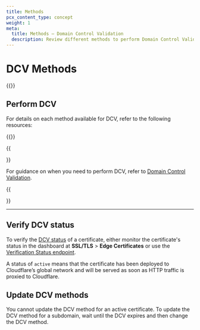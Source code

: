 ```yaml
---
title: Methods
pcx_content_type: concept
weight: 1
meta:
  title: Methods — Domain Control Validation
  description: Review different methods to perform Domain Control Validation when using Cloudflare SSL/TLS.
---
```


# DCV Methods

{{<render file="_dcv-definition.md">}}

## Perform DCV

For details on each method available for DCV, refer to the following resources:

{{<directory-listing>}}

{{<Aside type="note">}}

For guidance on when you need to perform DCV, refer to [Domain Control Validation](/ssl/edge-certificates/changing-dcv-method/).

{{</Aside>}}

---

## Verify DCV status

To verify the [DCV status](/ssl/reference/certificate-statuses/) of a certificate, either monitor the certificate's status in the dashboard at **SSL/TLS** > **Edge Certificates** or use the [Verification Status endpoint](/api/operations/ssl-verification-ssl-verification-details).

A status of `active` means that the certificate has been deployed to Cloudflare’s global network and will be served as soon as HTTP traffic is proxied to Cloudflare.

## Update DCV methods

You cannot update the DCV method for an active certificate. To update the DCV method for a subdomain, wait until the DCV expires and then change the DCV method.

[^1]: Meaning that Cloudflare is your Authoritative DNS provider.
[^2]: Meaning that another DNS provider - not Cloudflare - maintains your Authoritative DNS.